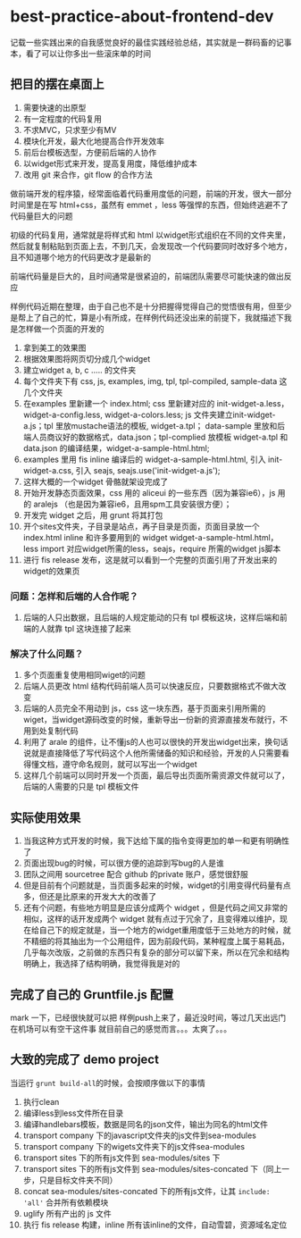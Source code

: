 best-practice-about-frontend-dev
=============

记载一些实践出来的自我感觉良好的最佳实践经验总结，其实就是一群码畜的记事本，看了可以让你多出一些滚床单的时间

## 把目的摆在桌面上
1. 需要快速的出原型
2. 有一定程度的代码复用
3. 不求MVC，只求至少有MV
4. 模块化开发，最大化地提高合作开发效率
5. 前后台模板选型，方便前后端的人协作
6. 以widget形式来开发，提高复用度，降低维护成本
7. 改用 git 来合作，git flow 的合作方法

做前端开发的程序猿，经常面临着代码重用度低的问题，前端的开发，很大一部分时间里是在写 html+css，虽然有 emmet ，less 等强悍的东西，但始终逃避不了代码量巨大的问题

初级的代码复用，通常就是将样式和 html 以widget形式组织在不同的文件夹里，然后就复制粘贴到页面上去，不到几天，会发现改一个代码要同时改好多个地方，且不知道哪个地方的代码更改才是最新的

前端代码量是巨大的，且时间通常是很紧迫的，前端团队需要尽可能快速的做出反应

样例代码近期在整理，由于自己也不是十分把握得觉得自己的觉悟很有用，但至少是帮上了自己的忙，算是小有所成，在样例代码还没出来的前提下，我就描述下我是怎样做一个页面的开发的

1. 拿到美工的效果图
2. 根据效果图将网页切分成几个widget
3. 建立widget a, b, c ..... 的文件夹
4. 每个文件夹下有 css, js, examples, img, tpl, tpl-compiled, sample-data 这几个文件夹
5. 在examples 里新建一个 index.html; css 里新建对应的 init-widget-a.less，widget-a-config.less, widget-a-colors.less; js 文件夹建立init-widget-a.js；tpl 里放mustache语法的模板, widget-a.tpl； data-sample 里放和后端人员商议好的数据格式，data.json；tpl-complied 放模板 widget-a.tpl 和 data.json 的编译结果，widget-a-sample-html.html;
6. examples 里用 fis inline 编译后的 widget-a-sample-html.html, 引入  init-widget-a.css, 引入 seajs, seajs.use('init-widget-a.js');
7. 这样大概的一个widget 骨骼就架设完成了
8. 开始开发静态页面效果，css 用的 aliceui 的一些东西（因为兼容ie6），js 用的 aralejs （也是因为兼容ie6，且用spm工具安装很方便）；
9. 开发完 widget 之后，用 grunt 将其打包
10. 开个sites文件夹，子目录是站点，再子目录是页面，页面目录放一个 index.html inline 和许多要用到的 widget  widget-a-sample-html.html， less import 对应widget所需的less，seajs，require 所需的widget js脚本
11. 进行 fis release 发布，这是就可以看到一个完整的页面引用了开发出来的widget的效果页

### 问题：怎样和后端的人合作呢？
1. 后端的人只出数据，且后端的人规定能动的只有 tpl 模板这块，这样后端和前端的人就靠 tpl 这块连接了起来


### 解决了什么问题？
1. 多个页面重复使用相同wiget的问题
2. 后端人员更改 html 结构代码前端人员可以快速反应，只要数据格式不做大改变
3. 后端的人员完全不用动到 js，css 这一块东西，基于页面来引用所需的wiget，当widget源码改变的时候，重新导出一份新的资源直接发布就行，不用到处复制代码
4. 利用了 arale 的组件，让不懂js的人也可以很快的开发出widget出来，换句话说就是直接降低了写代码这个人他所需储备的知识和经验，开发的人只需要看得懂文档，遵守命名规则，就可以写出一个widget
5. 这样几个前端可以同时开发一个页面，最后导出页面所需资源文件就可以了，后端的人需要的只是 tpl 模板文件

## 实际使用效果
1. 当我这种方式开发的时候，我下达给下属的指令变得更加的单一和更有明确性了
2. 页面出现bug的时候，可以很方便的追踪到写bug的人是谁
3. 团队之间用 sourcetree 配合 github 的private 账户，感觉很舒服
4. 但是目前有个问题就是，当页面多起来的时候，widget的引用变得代码量有点多，但还是比原来的开发大大的改善了
5. 还有个问题，有些地方明显是应该分成两个 widget ，但是代码之间又非常的相似，这样的话开发成两个 widget 就有点过于冗余了，且变得难以维护，现在给自己下的规定就是，当一个地方的widget重用度低于三处地方的时候，就不精细的将其抽出为一个公用组件，因为前段代码，某种程度上属于易耗品，几乎每次改版，之前做的东西只有复杂的部分可以留下来，所以在冗余和结构明确上，我选择了结构明确，我觉得我是对的

## 完成了自己的 Gruntfile.js 配置
 mark 一下，已经很快就可以把 样例push上来了，最近没时间，等过几天出远门在机场可以有空干这件事
就目前自己的感觉而言。。。太爽了。。。
## 大致的完成了 demo project
当运行 `grunt build-all`的时候，会按顺序做以下的事情  
1. 执行clean  
2. 编译less到less文件所在目录  
3. 编译handlebars模板，数据是同名的json文件，输出为同名的html文件  
4. transport company 下的javascript文件夹的js文件到sea-modules  
5. transport company 下的wigets文件夹下的js文件sea-modules  
6. transport sites   下的所有js文件到 sea-modules/sites 下  
7. transport sites   下的所有js文件到 sea-modules/sites-concated 下（同上一步，只是目标文件夹不同）  
8. concat sea-modules/sites-concated 下的所有js文件，让其 `include: 'all'` 合并所有依赖模块  
9. uglify 所有产出的 js 文件  
10. 执行 fis release 构建，inline 所有该inline的文件，自动雪碧，资源域名定位      